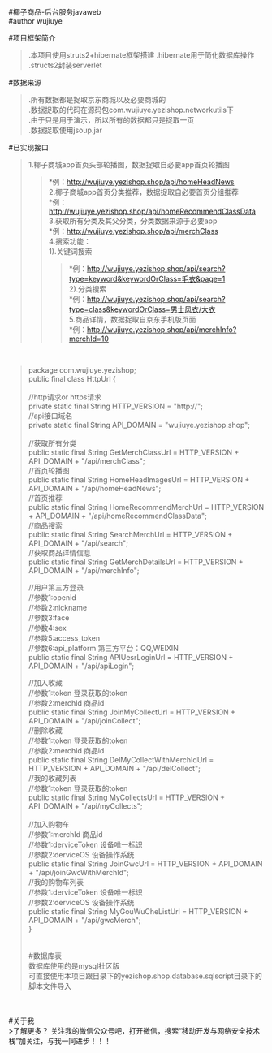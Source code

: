#椰子商品-后台服务javaweb<br>
#author wujiuye<br>

#项目框架简介<br>
>.本项目使用struts2+hibernate框架搭建
>.hibernate用于简化数据库操作
>.structs2封装serverlet

#数据来源<br>
>.所有数据都是捉取京东商城以及必要商城的<br/>
>.数据捉取的代码在源码包com.wujiuye.yezishop.networkutils下<br/>
>.由于只是用于演示，所以所有的数据都只是捉取一页<br/>
>.数据捉取使用jsoup.jar<br>

#已实现接口<br>
>1.椰子商城app首页头部轮播图，数据捉取自必要app首页轮播图<br>
>>*例：http://wujiuye.yezishop.shop/api/homeHeadNews<br>
>2.椰子商城app首页分类推荐，数据捉取自必要首页分组推荐<br>
>>*例：http://wujiuye.yezishop.shop/api/homeRecommendClassData<br>
>3.获取所有分类及其父分类，分类数据来源于必要app<br>
>>*例：http://wujiuye.yezishop.shop/api/merchClass<br>
>4.搜索功能：<br>
>>1).关键词搜索<br>
>>>*例：http://wujiuye.yezishop.shop/api/search?type=keyword&keywordOrClass=毛衣&page=1<br>
>>2).分类搜索<br>
>>>*例：http://wujiuye.yezishop.shop/api/search?type=class&keywordOrClass=男士风衣/大衣<br>
>5.商品详情，数据捉取自京东手机版页面<br>
>>*例：http://wujiuye.yezishop.shop/api/merchInfo?merchId=10<br>
<br>

>package com.wujiuye.yezishop;<br/>
>public final class HttpUrl {<br/>
>	<br/>
>	//http请求or https请求<br/>
>	private static final String HTTP_VERSION = "http://";<br/>
>	//api接口域名<br/>
>	private static final String API_DOMAIN = "wujiuye.yezishop.shop";<br/>
>	<br/>
>	//获取所有分类<br/>
>	public static final String GetMerchClassUrl = HTTP_VERSION + API_DOMAIN + "/api/merchClass";<br/>
>	//首页轮播图<br/>
>	public static final String HomeHeadImagesUrl = HTTP_VERSION + API_DOMAIN + "/api/homeHeadNews";<br/>
>	//首页推荐<br/>
>	public static final String HomeRecommendMerchUrl = HTTP_VERSION + API_DOMAIN + "/api/homeRecommendClassData";<br/>
>	//商品搜索<br/>
>	public static final String SearchMerchUrl = HTTP_VERSION + API_DOMAIN + "/api/search";<br/>
>	//获取商品详情信息<br/>
>	public static final String GetMerchDetailsUrl = HTTP_VERSION + API_DOMAIN + "/api/merchInfo";<br/>
>	
>	//用户第三方登录 <br/>
>	//参数1:openid<br/>
>	//参数2:nickname<br/>
>	//参数3:face<br/>
>	//参数4:sex<br/>
>	//参数5:access_token <br/>
>	//参数6:api_platform 第三方平台：QQ,WEIXIN<br/>
>	public static final String APIUesrLoginUrl = HTTP_VERSION + API_DOMAIN + "/api/apiLogin";<br/>
>	
>	//加入收藏<br/>
>	//参数1:token 登录获取的token<br/>
>	//参数2:merchId 商品id<br/>
>	public static final String JoinMyCollectUrl = HTTP_VERSION + API_DOMAIN + "/api/joinCollect";<br/>
>	//删除收藏<br/>
>	//参数1:token 登录获取的token<br/>
>	//参数2:merchId 商品id<br/>
>	public static final String DelMyCollectWithMerchIdUrl = HTTP_VERSION + API_DOMAIN + "/api/delCollect";<br/>
>	//我的收藏列表<br/>
>	//参数1:token 登录获取的token<br/>
>	public static final String MyCollectsUrl = HTTP_VERSION + API_DOMAIN + "/api/myCollects";<br/>
>	<br/>
>	//加入购物车<br/>
>	//参数1:merchId 商品id<br/>
>	//参数1:derviceToken 设备唯一标识<br/>
>	//参数2:derviceOS 设备操作系统<br/>
>	public static final String JoinGwcUrl = HTTP_VERSION + API_DOMAIN + "/api/joinGwcWithMerchId";<br/>
>	//我的购物车列表<br/>
>	//参数1:derviceToken 设备唯一标识<br/>
>	//参数2:derviceOS 设备操作系统<br/>
>	public static final String MyGouWuCheListUrl = HTTP_VERSION + API_DOMAIN + "/api/gwcMerch";<br/>
>}<br/>
><br/>
><br/>
#数据库表<br>
>数据库使用的是mysql社区版<br>
>可直接使用本项目跟目录下的yezishop.shop.database.sqlscript目录下的脚本文件导入<br>
<br>
<br>
#关于我<br>
>了解更多？ 关注我的微信公众号吧，打开微信，搜索“移动开发与网络安全技术栈”加关注，与我一同进步！！！<br>